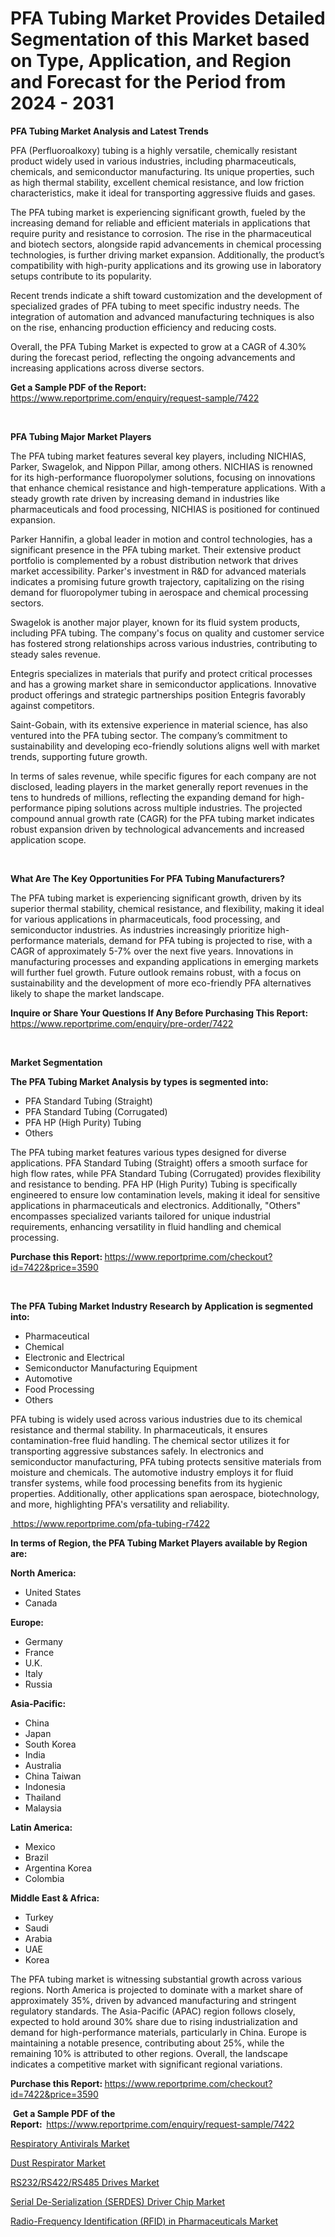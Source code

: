 <p><h1>PFA Tubing Market Provides Detailed Segmentation of this Market based on Type, Application, and Region and Forecast for the Period from 2024 - 2031</h1></p><p><strong>PFA Tubing Market Analysis and Latest Trends</strong></p>
<p><p>PFA (Perfluoroalkoxy) tubing is a highly versatile, chemically resistant product widely used in various industries, including pharmaceuticals, chemicals, and semiconductor manufacturing. Its unique properties, such as high thermal stability, excellent chemical resistance, and low friction characteristics, make it ideal for transporting aggressive fluids and gases.</p><p>The PFA tubing market is experiencing significant growth, fueled by the increasing demand for reliable and efficient materials in applications that require purity and resistance to corrosion. The rise in the pharmaceutical and biotech sectors, alongside rapid advancements in chemical processing technologies, is further driving market expansion. Additionally, the product’s compatibility with high-purity applications and its growing use in laboratory setups contribute to its popularity.</p><p>Recent trends indicate a shift toward customization and the development of specialized grades of PFA tubing to meet specific industry needs. The integration of automation and advanced manufacturing techniques is also on the rise, enhancing production efficiency and reducing costs. </p><p>Overall, the PFA Tubing Market is expected to grow at a CAGR of 4.30% during the forecast period, reflecting the ongoing advancements and increasing applications across diverse sectors.</p></p>
<p><strong>Get a Sample PDF of the Report:&nbsp;</strong> <a href="https://www.reportprime.com/enquiry/request-sample/7422">https://www.reportprime.com/enquiry/request-sample/7422</a></p>
<p>&nbsp;</p>
<p><strong>PFA Tubing Major Market Players</strong></p>
<p><p>The PFA tubing market features several key players, including NICHIAS, Parker, Swagelok, and Nippon Pillar, among others. NICHIAS is renowned for its high-performance fluoropolymer solutions, focusing on innovations that enhance chemical resistance and high-temperature applications. With a steady growth rate driven by increasing demand in industries like pharmaceuticals and food processing, NICHIAS is positioned for continued expansion.</p><p>Parker Hannifin, a global leader in motion and control technologies, has a significant presence in the PFA tubing market. Their extensive product portfolio is complemented by a robust distribution network that drives market accessibility. Parker's investment in R&D for advanced materials indicates a promising future growth trajectory, capitalizing on the rising demand for fluoropolymer tubing in aerospace and chemical processing sectors.</p><p>Swagelok is another major player, known for its fluid system products, including PFA tubing. The company's focus on quality and customer service has fostered strong relationships across various industries, contributing to steady sales revenue.</p><p>Entegris specializes in materials that purify and protect critical processes and has a growing market share in semiconductor applications. Innovative product offerings and strategic partnerships position Entegris favorably against competitors.</p><p>Saint-Gobain, with its extensive experience in material science, has also ventured into the PFA tubing sector. The company’s commitment to sustainability and developing eco-friendly solutions aligns well with market trends, supporting future growth.</p><p>In terms of sales revenue, while specific figures for each company are not disclosed, leading players in the market generally report revenues in the tens to hundreds of millions, reflecting the expanding demand for high-performance piping solutions across multiple industries. The projected compound annual growth rate (CAGR) for the PFA tubing market indicates robust expansion driven by technological advancements and increased application scope.</p></p>
<p>&nbsp;</p>
<p><strong>What Are The Key Opportunities For PFA Tubing Manufacturers?</strong></p>
<p><p>The PFA tubing market is experiencing significant growth, driven by its superior thermal stability, chemical resistance, and flexibility, making it ideal for various applications in pharmaceuticals, food processing, and semiconductor industries. As industries increasingly prioritize high-performance materials, demand for PFA tubing is projected to rise, with a CAGR of approximately 5-7% over the next five years. Innovations in manufacturing processes and expanding applications in emerging markets will further fuel growth. Future outlook remains robust, with a focus on sustainability and the development of more eco-friendly PFA alternatives likely to shape the market landscape.</p></p>
<p><strong>Inquire or Share Your Questions If Any Before Purchasing This Report:</strong> <a href="https://www.reportprime.com/enquiry/pre-order/7422">https://www.reportprime.com/enquiry/pre-order/7422</a></p>
<p>&nbsp;</p>
<p><strong>Market Segmentation</strong></p>
<p><strong>The PFA Tubing Market Analysis by types is segmented into:</strong></p>
<p><ul><li>PFA Standard Tubing (Straight)</li><li>PFA Standard Tubing (Corrugated)</li><li>PFA HP (High Purity) Tubing</li><li>Others</li></ul></p>
<p><p>The PFA tubing market features various types designed for diverse applications. PFA Standard Tubing (Straight) offers a smooth surface for high flow rates, while PFA Standard Tubing (Corrugated) provides flexibility and resistance to bending. PFA HP (High Purity) Tubing is specifically engineered to ensure low contamination levels, making it ideal for sensitive applications in pharmaceuticals and electronics. Additionally, "Others" encompasses specialized variants tailored for unique industrial requirements, enhancing versatility in fluid handling and chemical processing.</p></p>
<p><strong>Purchase this Report:&nbsp;</strong><a href="https://www.reportprime.com/checkout?id=7422&price=3590">https://www.reportprime.com/checkout?id=7422&price=3590</a></p>
<p>&nbsp;</p>
<p><strong>The PFA Tubing Market Industry Research by Application is segmented into:</strong></p>
<p><ul><li>Pharmaceutical</li><li>Chemical</li><li>Electronic and Electrical</li><li>Semiconductor Manufacturing Equipment</li><li>Automotive</li><li>Food Processing</li><li>Others</li></ul></p>
<p><p>PFA tubing is widely used across various industries due to its chemical resistance and thermal stability. In pharmaceuticals, it ensures contamination-free fluid handling. The chemical sector utilizes it for transporting aggressive substances safely. In electronics and semiconductor manufacturing, PFA tubing protects sensitive materials from moisture and chemicals. The automotive industry employs it for fluid transfer systems, while food processing benefits from its hygienic properties. Additionally, other applications span aerospace, biotechnology, and more, highlighting PFA's versatility and reliability.</p></p>
<p><a href="https://www.reportprime.com/pfa-tubing-r7422">&nbsp;https://www.reportprime.com/pfa-tubing-r7422</a></p>
<p><strong>In terms of Region, the PFA Tubing Market Players available by Region are:</strong></p>
<p>
    <p> <strong> North America: </strong>
        <ul>
            <li>United States</li>
            <li>Canada</li>
        </ul>
        </p> 
    <p> <strong> Europe: </strong>
        <ul>
            <li>Germany</li>
            <li>France</li>
            <li>U.K.</li>
            <li>Italy</li>
            <li>Russia</li>
        </ul>
        </p> 
    <p> <strong> Asia-Pacific: </strong>
        <ul>
            <li>China</li>
            <li>Japan</li>
            <li>South Korea</li>
            <li>India</li>
            <li>Australia</li>
            <li>China Taiwan</li>
            <li>Indonesia</li>
            <li>Thailand</li>
            <li>Malaysia</li>
        </ul>
        </p> 
    <p> <strong> Latin America: </strong>
        <ul>
            <li>Mexico</li>
            <li>Brazil</li>
            <li>Argentina Korea</li>
            <li>Colombia</li>
        </ul>
        </p> 
    <p> <strong> Middle East & Africa: </strong>
        <ul>
            <li>Turkey</li>
            <li>Saudi</li>
            <li>Arabia</li>
            <li>UAE</li>
            <li>Korea</li>
        </ul>
    </p>
    </p>
<p><p>The PFA tubing market is witnessing substantial growth across various regions. North America is projected to dominate with a market share of approximately 35%, driven by advanced manufacturing and stringent regulatory standards. The Asia-Pacific (APAC) region follows closely, expected to hold around 30% share due to rising industrialization and demand for high-performance materials, particularly in China. Europe is maintaining a notable presence, contributing about 25%, while the remaining 10% is attributed to other regions. Overall, the landscape indicates a competitive market with significant regional variations.</p></p>
<p><strong>Purchase this Report: </strong><a href="https://www.reportprime.com/checkout?id=7422&price=3590">https://www.reportprime.com/checkout?id=7422&price=3590</a></p>
<p>&nbsp;<strong>Get a Sample PDF of the Report:&nbsp;&nbsp;</strong><a href="https://www.reportprime.com/enquiry/request-sample/7422">https://www.reportprime.com/enquiry/request-sample/7422</a></p>
<p><strong></strong></p>
<p><p><a href="https://medium.com/@ralphyoung1949/global-respiratory-antivirals-market-by-product-type-by-application-by-region-and-companies-247a1c439294">Respiratory Antivirals Market</a></p><p><a href="https://www.linkedin.com/pulse/global-dust-respirator-market-trends-innovations-forward-looking-ipaaf?trackingId=EI7ZJHKZTJGgqiiVQYayBg%3D%3D">Dust Respirator Market</a></p><p><a href="https://issuu.com/reportprime-2/docs/rs232rs422rs485-drives-market-size-_cb7e538970b88a">RS232/RS422/RS485 Drives Market</a></p><p><a href="https://issuu.com/reportprime-2/docs/serial-de-serialization-serdes-driv_3e557019cffad9">Serial De-Serialization (SERDES) Driver Chip Market</a></p><p><a href="https://medium.com/@borisfisher1942/navigating-the-global-radio-frequency-identification-rfid-in-pharmaceuticals-market-landscape-31fc6ab0e662">Radio-Frequency Identification (RFID) in Pharmaceuticals Market</a></p></p>